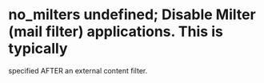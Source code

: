 # no_milters undefined; Disable Milter (mail filter) applications. This is typically
specified AFTER an external content filter. 